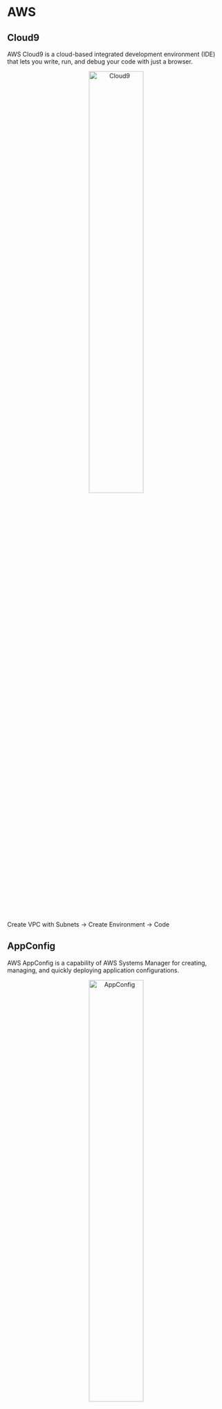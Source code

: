 # AWS

## Cloud9

AWS Cloud9 is a cloud-based integrated development environment (IDE) that lets you write, run, and debug your code with just a browser.

<p align="center">
<img src="https://d1.awsstatic.com/product-marketing/Tulip/AWS_Cloud9_Asset01_R3_P.22c006faf1258710ffbdd756ec83ea97449e9da3.png" alt="Cloud9" style="width:50%;"/>
</p>

<!-- https://www.itprotoday.com/sites/itprotoday.com/files/styles/article_featured_retina/public/cloud9_collab-1_0.png?itok=dXnKBZQu -->

Create VPC with Subnets -> Create Environment -> Code

## AppConfig

AWS AppConfig is a capability of AWS Systems Manager for creating, managing, and quickly deploying application configurations.

<p align="center">
<img src="https://d2908q01vomqb2.cloudfront.net/972a67c48192728a34979d9a35164c1295401b71/2021/03/12/appconfig-arch-resized.png" alt="AppConfig" style="width:50%;"/>
</p>

## App Runner

AWS App Runner is a fully managed container application service that lets you build, deploy, and run containerized web applications and API services without prior infrastructure or container experience.

<p align="center">
<img src="https://d2908q01vomqb2.cloudfront.net/fe2ef495a1152561572949784c16bf23abb28057/2022/02/08/Architecture.png" alt="App Runner" style="width:50%;"/>
</p>

## Building Modern Python Applications on AWS

<a href="https://www.coursera.org/learn/building-modern-python-applications-on-aws">[Course]</a>

Amazon API Gateway for serverless API hosting, AWS Lambda for serverless computing, Amazon Cognito for serverless authentication and much more!

## Platform [a new way on its way]
dj-ng-gpt-pg-aws  
99% of requirements gathered  
